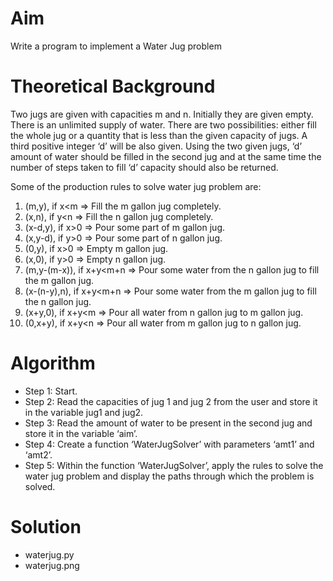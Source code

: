 # Aim
Write a program to implement a Water Jug problem

# Theoretical Background
Two jugs are given with capacities m and n. Initially they are given empty. There is an unlimited supply of water. There are two possibilities: either fill the whole jug or a quantity that is less than the given capacity of
jugs. A third positive integer ‘d’ will be also given. Using the two given jugs, ‘d’ amount of water should be filled in the second jug and at the same time the number of steps taken to fill ‘d’ capacity should also be returned.

Some of the production rules to solve water jug problem are:
1. (m,y), if x&lt;m =&gt; Fill the m gallon jug completely.
2. (x,n), if y&lt;n =&gt; Fill the n gallon jug completely.
3. (x-d,y), if x&gt;0 =&gt; Pour some part of m gallon jug.
4. (x,y-d), if y&gt;0 =&gt; Pour some part of n gallon jug.
5. (0,y), if x&gt;0 =&gt; Empty m gallon jug.
6. (x,0), if y&gt;0 =&gt; Empty n gallon jug.
7. (m,y-(m-x)), if x+y&lt;m+n =&gt; Pour some water from the n gallon jug to fill the m gallon jug.
8. (x-(n-y),n), if x+y&lt;m+n =&gt; Pour some water from the m gallon jug to fill the n gallon jug.
9. (x+y,0), if x+y&lt;m =&gt; Pour all water from n gallon jug to m gallon jug.
10. (0,x+y), if x+y&lt;n =&gt; Pour all water from m gallon jug to n gallon jug.

# Algorithm
- Step 1: Start.
- Step 2: Read the capacities of jug 1 and jug 2 from the user and store it in the variable jug1 and jug2.
- Step 3: Read the amount of water to be present in the second jug and store it in the variable ‘aim’.
- Step 4: Create a function ‘WaterJugSolver’ with parameters ‘amt1’ and ‘amt2’.
- Step 5: Within the function ‘WaterJugSolver’, apply the rules to solve the water jug problem and display the paths through which the problem is solved.

# Solution
- waterjug.py
- waterjug.png
